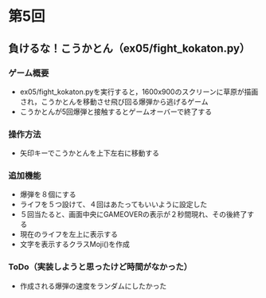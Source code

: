 # 第5回
## 負けるな！こうかとん（ex05/fight_kokaton.py）
### ゲーム概要
- ex05/fight_kokaton.pyを実行すると，1600x900のスクリーンに草原が描画され，こうかとんを移動させ飛び回る爆弾から逃げるゲーム
- こうかとんが5回爆弾と接触するとゲームオーバーで終了する
### 操作方法
- 矢印キーでこうかとんを上下左右に移動する
### 追加機能
- 爆弾を８個にする
- ライフを５つ設けて、４回はあたってもいいように設定した
- ５回当たると、画面中央にGAMEOVERの表示が２秒間現れ、その後終了する
- 現在のライフを左上に表示する
- 文字を表示するクラスMoji()を作成
### ToDo（実装しようと思ったけど時間がなかった）
- 作成される爆弾の速度をランダムにしたかった